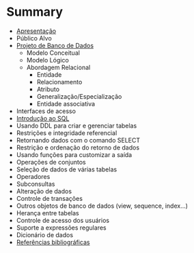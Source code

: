 # Summary

* [Apresentação](README.md)
* Público Alvo
* [Projeto de Banco de Dados](capitulos/projeto_de_banco_de_dados.md)
   * Modelo Conceitual
   * Modelo Lógico
   * Abordagem Relacional
      * Entidade
      * Relacionamento
      * Atributo
      * Generalização/Especialização
      * Entidade associativa
* Interfaces de acesso
* [Introdução ao SQL](capitulos/introducao_ao_sql.md)
* Usando DDL para criar e gerenciar tabelas
* Restrições e integridade referencial
* Retornando dados com o comando SELECT
* Restrição e ordenação do retorno de dados
* Usando funções para customizar a saída
* Operações de conjuntos
* Seleção de dados de várias tabelas
* Operadores
* Subconsultas
* Alteração de dados
* Controle de transações
* Outros objetos de banco de dados (view, sequence, index...)
* Herança entre tabelas
* Controle de acesso dos usuários
* Suporte a expressões regulares
* Dicionário de dados
* [Referências bibliográficas](capitulos/referencias_bibliograficas.md)

